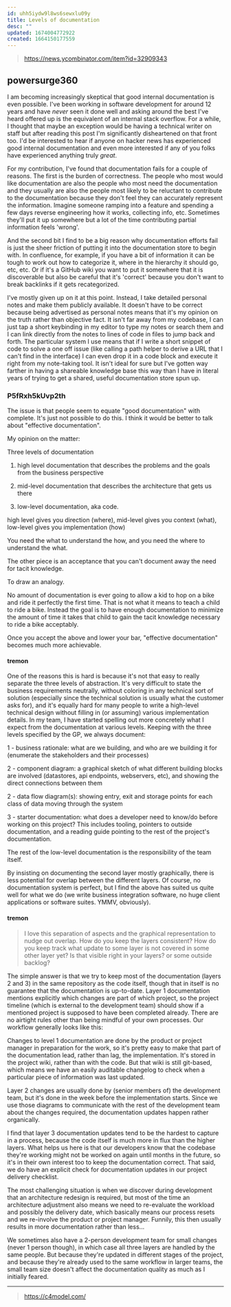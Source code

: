 ```yaml
---
id: uhh5iydw9l8ws6sewxlu09y
title: Levels of documentation
desc: ""
updated: 1674004772922
created: 1664150177559
---
```


> https://news.ycombinator.com/item?id=32909343

## powersurge360

I am becoming increasingly skeptical that good internal documentation is even possible. I've been working in software development for around 12 years and have _never_ seen it done well and asking around the best I've heard offered up is the equivalent of an internal stack overflow.
For a while, I thought that maybe an exception would be having a technical writer on staff but after reading this post I'm significantly disheartened on that front too. I'd be interested to hear if anyone on hacker news has experienced good internal documentation and even more interested if any of you folks have experienced anything truly _great_.

For my contribution, I've found that documentation fails for a couple of reasons. The first is the burden of correctness. The people who most would like documentation are also the people who most need the documentation and they usually are also the people most likely to be reluctant to contribute to the documentation because they don't feel they can accurately represent the information. Imagine someone ramping into a feature and spending a few days reverse engineering how it works, collecting info, etc. Sometimes they'll put it up somewhere but a lot of the time contributing partial information feels 'wrong'.

And the second bit I find to be a big reason why documentation efforts fail is just the sheer friction of putting it into the documentation store to begin with. In confluence, for example, if you have a bit of information it can be tough to work out how to categorize it, where in the hierarchy it should go, etc, etc. Or if it's a GitHub wiki you want to put it somewhere that it is discoverable but also be careful that it's 'correct' because you don't want to break backlinks if it gets recategorized.

I've mostly given up on it at this point. Instead, I take detailed personal notes and make them publicly available. It doesn't have to be correct because being advertised as personal notes means that it's my opinion on the truth rather than objective fact. It isn't far away from my codebase, I can just tap a short keybinding in my editor to type my notes or search them and I can link directly from the notes to lines of code in files to jump back and forth. The particular system I use means that if I write a short snippet of code to solve a one off issue (like calling a path helper to derive a URL that I can't find in the interface) I can even drop it in a code block and execute it right from my note-taking tool. It isn't ideal for sure but I've gotten way farther in having a shareable knowledge base this way than I have in literal years of trying to get a shared, useful documentation store spun up.

### P5fRxh5kUvp2th

The issue is that people seem to equate "good documentation" with complete.
It's just not possible to do this. I think it would be better to talk about "effective documentation".

My opinion on the matter:

Three levels of documentation

1. high level documentation that describes the problems and the goals from the business perspective

2. mid-level documentation that describes the architecture that gets us there

3. low-level documentation, aka code.

high level gives you direction (where), mid-level gives you context (what), low-level gives you implementation (how)

You need the what to understand the how, and you need the where to understand the what.

The other piece is an acceptance that you can't document away the need for tacit knowledge.

To draw an analogy.

No amount of documentation is ever going to allow a kid to hop on a bike and ride it perfectly the first time. That is not what it means to teach a child to ride a bike. Instead the goal is to have enough documentation to minimize the amount of time it takes that child to gain the tacit knowledge necessary to ride a bike acceptably.

Once you accept the above and lower your bar, "effective documentation" becomes much more achievable.

#### tremon

One of the reasons this is hard is because it's not that easy to really separate the three levels of abstraction. It's very difficult to state the business requirements neutrally, without coloring in any technical sort of solution (especially since the technical solution is usually what the customer asks for), and it's equally hard for many people to write a high-level technical design without filling in (or assuming) various implementation details.
In my team, I have started spelling out more concretely what I expect from the documentation at various levels. Keeping with the three levels specified by the GP, we always document:

1 - business rationale: what are we building, and who are we building it for (enumerate the stakeholders and their processes)

2 - component diagram: a graphical sketch of what different building blocks are involved (datastores, api endpoints, webservers, etc), and showing the direct connections between them

2 - data flow diagram(s): showing entry, exit and storage points for each class of data moving through the system

3 - starter documentation: what does a developer need to know/do before working on this project? This includes tooling, pointers to outside documentation, and a reading guide pointing to the rest of the project's documentation.

The rest of the low-level documentation is the responsibility of the team itself.

By insisting on documenting the second layer mostly graphically, there is less potential for overlap between the different layers. Of course, no documentation system is perfect, but I find the above has suited us quite well for what we do (we write business integration software, no huge client applications or software suites. YMMV, obviously).

#### tremon

> I love this separation of aspects and the graphical representation to nudge out overlap.
> How do you keep the layers consistent? How do you keep track what update to some layer is not covered in some other layer yet? Is that visible right in your layers? or some outside backlog?

The simple answer is that we try to keep most of the documentation (layers 2 and 3) in the same repository as the code itself, though that in itself is no guarantee that the documentation is up-to-date. Layer 1 documentation mentions explicitly which changes are part of which project, so the project timeline (which is external to the development team) should show if a mentioned project is supposed to have been completed already.
There are no airtight rules other than being mindful of your own processes. Our workflow generally looks like this:

Changes to level 1 documentation are done by the product or project manager in preparation for the work, so it's pretty easy to make that part of the documentation lead, rather than lag, the implementation. It's stored in the project wiki, rather than with the code. But that wiki is still git-based, which means we have an easily auditable changelog to check when a particular piece of information was last updated.

Layer 2 changes are usually done by (senior members of) the development team, but it's done in the week before the implementation starts. Since we use those diagrams to communicate with the rest of the development team about the changes required, the documentation updates happen rather organically.

I find that layer 3 documentation updates tend to be the hardest to capture in a process, because the code itself is much more in flux than the higher layers. What helps us here is that our developers know that the codebase they're working might not be worked on again until months in the future, so it's in their own interest too to keep the documentation correct. That said, we do have an explicit check for documentation updates in our project delivery checklist.

The most challenging situation is when we discover during development that an architecture redesign is required, but most of the time an architecture adjustment also means we need to re-evaluate the workload and possibly the delivery date, which basically means our process resets and we re-involve the product or project manager. Funnily, this then usually results in more documentation rather than less...

We sometimes also have a 2-person development team for small changes (never 1 person though), in which case all three layers are handled by the same people. But because they're updated in different stages of the project, and because they're already used to the same workflow in larger teams, the small team size doesn't affect the documentation quality as much as I initially feared.

---

> https://c4model.com/
